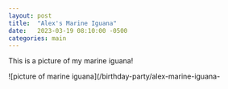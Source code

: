 ```yaml
---
layout: post
title:  "Alex's Marine Iguana"
date:   2023-03-19 08:10:00 -0500
categories: main
---
```


This is a picture of my marine iguana!

![picture of marine iguana](/birthday-party/alex-marine-iguana-
